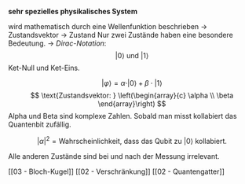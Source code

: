 **sehr spezielles physikalisches System**

wird mathematisch durch eine Wellenfunktion beschrieben -> Zustandsvektor -> Zustand
Nur zwei Zustände haben eine besondere Bedeutung.
-> *Dirac-Notation*:
$$
|0 \rangle \text{ und } |1 \rangle
$$
Ket-Null und Ket-Eins.

$$
|\varphi \rangle = \alpha \cdot |0 \rangle + \beta \cdot |1 \rangle
$$
$$
\text{Zustandsvektor: } \left(\begin{array}{c} \alpha \\ \beta \end{array}\right)
$$
Alpha und Beta sind komplexe Zahlen.
Sobald man misst kollabiert das Quantenbit zufällig.

$$
|\alpha|^2 = \text{Wahrscheinlichkeit, dass das Qubit zu } |0\rangle \text{ kollabiert.}
$$

Alle anderen Zustände sind bei und nach der Messung irrelevant.

[[03 - Bloch-Kugel]]
[[02 - Verschränkung]]
[[02 - Quantengatter]]